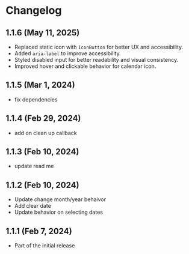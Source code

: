 # Changelog

## 1.1.6 (May 11, 2025)

- Replaced static icon with `IconButton` for better UX and accessibility.
- Added `aria-label` to improve accessibility.
- Styled disabled input for better readability and visual consistency.
- Improved hover and clickable behavior for calendar icon.

## 1.1.5 (Mar 1, 2024)

- fix dependencies

## 1.1.4 (Feb 29, 2024)

- add on clean up callback

## 1.1.3 (Feb 10, 2024)

- update read me 

## 1.1.2 (Feb 10, 2024)

- Update change month/year behaivor
- Add clear date
- Update behavior on selecting dates

## 1.1.1 (Feb 7, 2024)

- Part of the initial release